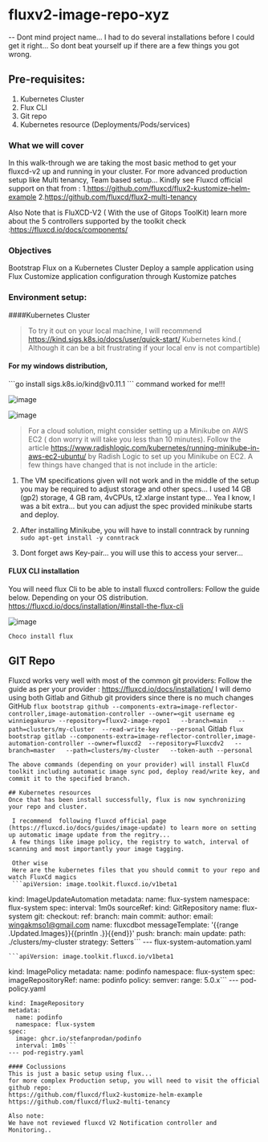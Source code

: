 # fluxv2-image-repo-xyz
-- Dont mind project name... I had to do several installations before I could get it right...
So dont beat yourself up if there are a few things you got wrong.

## Pre-requisites:
1. Kubernetes Cluster
2. Flux CLI
3. Git repo
4. Kubernetes resource (Deployments/Pods/services)

### What we will cover
In this walk-through we are taking the most basic method to get your fluxcd-v2 up and running in your cluster. For more advanced production setup like Multi tenancy, Team based setup... Kindly see Fluxcd
official support on that from :
1.https://github.com/fluxcd/flux2-kustomize-helm-example
2.https://github.com/fluxcd/flux2-multi-tenancy

Also Note that is FluXCD-V2 ( With the use of Gitops ToolKit) learn more about the 5 controllers supported by the toolkit check :https://fluxcd.io/docs/components/ 

### Objectives
Bootstrap Flux on a Kubernetes Cluster
Deploy a sample application using Flux
Customize application configuration through Kustomize patches

### Environment setup:
 ####Kubernetes Cluster
 > To try it out on your local machine, I will recommend https://kind.sigs.k8s.io/docs/user/quick-start/ Kubernetes kind.( Although it can be a bit frustrating if your local env is not compartible)
  #### For my windows distribution,
  <p> ```go install sigs.k8s.io/kind@v0.11.1 ``` command worked for me!!!
 
  ![image](https://user-images.githubusercontent.com/17796294/146667928-85b705b0-25b4-47d0-b1cf-1b3f2e9a8a97.png)

 
 ![image](https://user-images.githubusercontent.com/17796294/146666565-9b9f87c7-61a3-4dbc-80e1-c2605444245d.png)
 
> For a cloud solution, might consider setting up a Minikube on AWS EC2 ( don worry it will take you less than 10 minutes).
 Follow the article https://www.radishlogic.com/kubernetes/running-minikube-in-aws-ec2-ubuntu/ by Radish Logic to set up you Minikube on EC2.
  A few things have changed that is not include in the article:
  1. The VM specifications given will not work and in the middle of the setup you may be required to adjust storage and other specs...
  I used 14 GB (gp2) storage, 4 GB ram, 4vCPUs, t2.xlarge instant type... Yea I know, I was a bit extra... but you can adjust the spec provided minikube starts and deploy.
  
  2. After installing Minikube, you will have to install conntrack by running ```sudo apt-get install -y conntrack```
  
  3. Dont forget aws Key-pair... you will use this to access your server...
  
 
 #### FLUX CLI installation
 You will need flux Cli to be able to install fluxcd controllers:
Follow the guide below. Depending on your OS distribution.
https://fluxcd.io/docs/installation/#install-the-flux-cli

 ![image](https://user-images.githubusercontent.com/17796294/146667960-632200fe-9308-47c6-a0da-84c5fc50b901.png)

 ```Choco install flux```
 
 ## GIT Repo
 Fluxcd works very well with most of the common git providers: 
 Follow the guide as per your provider : https://fluxcd.io/docs/installation/
  I will demo using both Gitlab and Github git providers since there is no much changes
   GitHub 
   ```flux bootstrap github --components-extra=image-reflector-controller,image-automation-controller --owner=<git username eg winniegakuru> --repository=fluxv2-image-repo1   --branch=main   --path=clusters/my-cluster  --read-write-key   --personal```
   Gitlab
    ```flux bootstrap gitlab --components-extra=image-reflector-controller,image-automation-controller --owner=fluxcd2  --repository=Fluxcdv2   --branch=master   --path=clusters/my-cluster   --token-auth --personal```
    
    The above commands (depending on your provider) will install FluxCd toolkit including automatic image sync pod, deploy read/write key, and commit it to the specified branch.
    
    ## Kubernetes resources
    Once that has been install successfully, flux is now synchronizing  your repo and cluster.
     
     I recommend  following fluxcd official page (https://fluxcd.io/docs/guides/image-update) to learn more on setting up automatic image update from the regitry...
     A few things like image policy, the registry to watch, interval of scanning and most importantly your image tagging.
     
     Other wise 
     Here are the kubernetes files that you should commit to your repo and watch FluxCd magics
     ```apiVersion: image.toolkit.fluxcd.io/v1beta1
kind: ImageUpdateAutomation
metadata:
  name: flux-system
  namespace: flux-system
spec:
  interval: 1m0s
  sourceRef:
    kind: GitRepository
    name: flux-system
  git:
    checkout:
      ref:
        branch: main
    commit:
      author:
        email: wingakmso1@gmail.com
        name: fluxcdbot
      messageTemplate: '{{range .Updated.Images}}{{println .}}{{end}}'
    push:
      branch: main
  update:
    path: ./clusters/my-cluster
    strategy: Setters```
    --- flux-system-automation.yaml
    
    ```apiVersion: image.toolkit.fluxcd.io/v1beta1
kind: ImagePolicy
metadata:
  name: podinfo
  namespace: flux-system
spec:
  imageRepositoryRef:
    name: podinfo
  policy:
    semver:
      range: 5.0.x```
--- pod-policy.yaml

```apiVersion: image.toolkit.fluxcd.io/v1beta1
kind: ImageRepository
metadata:
  name: podinfo
  namespace: flux-system
spec:
  image: ghcr.io/stefanprodan/podinfo
  interval: 1m0s```
--- pod-registry.yaml

#### Coclussions
This is just a basic setup using flux...
for more complex Production setup, you will need to visit the official github repo: 
https://github.com/fluxcd/flux2-kustomize-helm-example
https://github.com/fluxcd/flux2-multi-tenancy

Also note:
We have not reviewed fluxcd V2 Notification controller and Monitoring.. 
   
